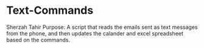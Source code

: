 # Text-Commands
Sherzah Tahir
Purpose: A script that reads the emails sent as text messages from the phone, and then updates the calander and excel spreadsheet based on the commands.